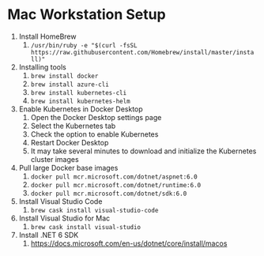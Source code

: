 # Mac Workstation Setup

1. Install HomeBrew
   1. `/usr/bin/ruby -e "$(curl -fsSL https://raw.githubusercontent.com/Homebrew/install/master/install)"`
1. Installing tools
   1. `brew install docker`
   1. `brew install azure-cli`
   1. `brew install kubernetes-cli`
   1. `brew install kubernetes-helm`
1. Enable Kubernetes in Docker Desktop
   1. Open the Docker Desktop settings page
   1. Select the Kubernetes tab
   1. Check the option to enable Kubernetes
   1. Restart Docker Desktop
   1. It may take several minutes to download and initialize the Kubernetes cluster images
1. Pull large Docker base images
   1. `docker pull mcr.microsoft.com/dotnet/aspnet:6.0`
   1. `docker pull mcr.microsoft.com/dotnet/runtime:6.0`
   1. `docker pull mcr.microsoft.com/dotnet/sdk:6.0`
1. Install Visual Studio Code
    1. `brew cask install visual-studio-code`
1. Install Visual Studio for Mac
    1. `brew cask install visual-studio`
1. Install .NET 6 SDK
   1. https://docs.microsoft.com/en-us/dotnet/core/install/macos
